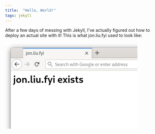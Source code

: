 ```yaml
---
title:  "Hello, World!"
tags: jekyll
---
```


After a few days of messing with Jekyll, I've actually figured out how to deploy an actual site with it! This is what jon.liu.fyi used to look like:

![A very plain website](/assets/images/oldsite.png)
